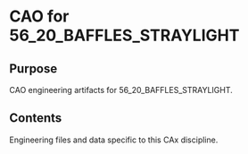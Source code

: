 # CAO for 56_20_BAFFLES_STRAYLIGHT

## Purpose
CAO engineering artifacts for 56_20_BAFFLES_STRAYLIGHT.

## Contents
Engineering files and data specific to this CAx discipline.
